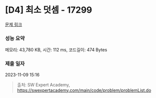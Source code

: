# [D4] 최소 덧셈 - 17299 

[문제 링크](https://swexpertacademy.com/main/code/problem/problemDetail.do?contestProbId=AYe7x0DKBJADFARP) 

### 성능 요약

메모리: 43,780 KB, 시간: 112 ms, 코드길이: 474 Bytes

### 제출 일자

2023-11-09 15:16



> 출처: SW Expert Academy, https://swexpertacademy.com/main/code/problem/problemList.do